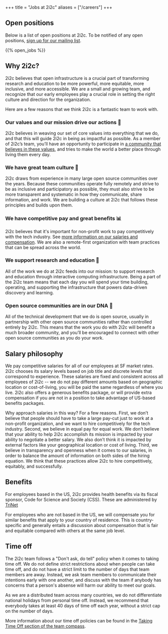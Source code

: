 +++
title = "Jobs at 2i2c"
aliases = ["/careers"]
+++

## Open positions

Below is a list of open positions at 2i2c. To be notified of any open positions, [sign up for our mailing list](/#contact).

{{% open_jobs %}}

## Why 2i2c?

2i2c believes that open infrastructure is a crucial part of transforming research and education to be more powerful, more equitable, more inclusive, and more accessible. We are a small and growing team, and recognize that our early employees play a crucial role in setting the right culture and direction for the organization.

Here are a few reasons that we think 2i2c is a fantastic team to work with.

### Our values and our mission drive our actions 🧭

2i2c believes in weaving our set of core values into everything that we do, and that this will guide 2i2c in being as impactful as possible. As a member of 2i2c’s team, you’ll have an opportunity to participate in [a community that believes in these values](/about), and tries to make the world a better place through living them every day.

### We have great team culture 🙌

2i2c draws from experience in many large open source communities over the years. Because these communities operate fully remotely and strive to be as inclusive and participatory as possible, they must also strive to be more transparent and systematic in how they communicate, share information, and work. We are building a culture at 2i2c that follows these principles and builds upon them.

### We have competitive pay and great benefits 📊

2i2c believes that it's important for non-profit work to pay competitively with the tech industry. See [more information on our salaries and compensation](#salaries-and-benefits). We are also a remote-first organization with team practices that can be spread across the world.

### We support research and education 🔬

All of the work we do at 2i2c feeds into our mission: to support research and education through interactive computing infrastructure. Being a part of the 2i2c team means that each day you will spend your time building, operating, and supporting the infrastructure that powers data-driven discovery and learning.

### Open source communities are in our DNA 🤝

All of the technical development that we do is open source, usually in partnership with other open source communities rather than controlled entirely by 2i2c. This means that the work you do with 2i2c will benefit a much broader community, and you’ll be encouraged to connect with other open source communities as you do your work.

## Salary philosophy

We pay competitive salaries for all of our employees at SF market rates. 2i2c chooses its salary levels based on job title and discrete levels that correspond to experience. These salaries are fixed and consistent across all employees of 2i2c -- we do not pay different amounts based on geographic location or cost-of-living, you will be paid the same regardless of where you live. 2i2c also offers a generous benefits package, or will provide extra compensation if you are not in a position to take advantage of US-based benefits packages.

Why approach salaries in this way? For a few reasons. First, we don’t believe that people should have to take a large pay-cut just to work at a non-profit organization, and we want to hire competitively for the tech industry. Second, we believe in equal pay for equal work. We don’t believe that your ability to help 2i2c accomplish its mission is impacted by your ability to negotiate a better salary. We also don’t think it is impacted by external factors like your geographical location or cost of living. Third, we believe in transparency and openness when it comes to our salaries, in order to balance the amount of information on both sides of the hiring equation. We think that these practices allow 2i2c to hire competitively, equitably, and successfully.

## Benefits

For employees based in the US, 2i2c provides health benefits via its fiscal sponsor, Code for Science and Society (CSS).
These are administered by [TriNet](https://www.trinet.com)

For employees who are not based in the US, we will compensate you for similar benefits that apply to your country of residence. This is country-specific and generally entails a discussion about compensation that is fair and equitable compared with others at the same job level.

## Time off

The 2i2c team follows a "Don't ask, do tell" policy when it comes to taking time off.
We do not define strict restrictions about when people can take time off, and do not have a strict limit to the number of days that team members are away.
Instead, we ask team members to communicate their intentions early with one another, and discuss with the team if anybody has concerns that a person's absense will harm our ability to meet our goals.

As we are a distributed team across many countries, we do not differentiate national holidays from personal time off.
Instead, we recommend that everybody takes at least 40 days of time off each year, without a strict cap on the number of days.

More information about our time off policies can be found in the [Taking Time Off section of the team compass](https://team-compass.2i2c.org/en/latest/hr/time-off.html).
